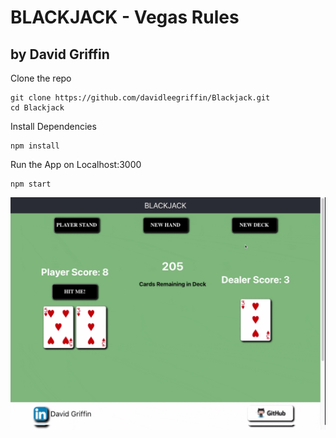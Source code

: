 # BLACKJACK - Vegas Rules

## by David Griffin

Clone the repo
```
git clone https://github.com/davidleegriffin/Blackjack.git
cd Blackjack
```

Install Dependencies
```
npm install
```

Run the App on Localhost:3000
```
npm start
```


![navigation example](./public/images/Blackjack-demo.gif)